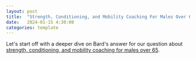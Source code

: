 ```yaml
---
layout: post
title:  "Strength, Conditioning, and Mobility Coaching For Males Over 65"
date:   2024-01-15 4:30:00
categories: template
---
```


Let's start off with a deeper dive on Bard's answer for our question about [strength, conditioning, and mobility coaching for males over 65](https://g.co/bard/share/05a7387874fd).